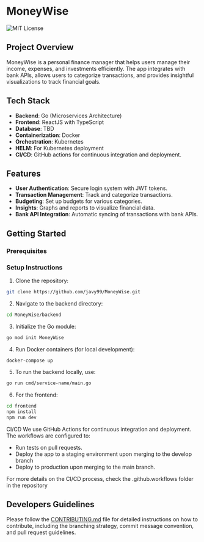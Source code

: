 # MoneyWise

![MIT License](https://img.shields.io/badge/License-MIT-yellow.svg)

## Project Overview

MoneyWise is a personal finance manager that helps users manage their income, expenses, and investments efficiently. The app integrates with bank APIs, allows users to categorize transactions, and provides insightful visualizations to track financial goals.

## Tech Stack

- **Backend**: Go (Microservices Architecture)
- **Frontend**: ReactJS with TypeScript
- **Database**: TBD
- **Containerization**: Docker
- **Orchestration**: Kubernetes
- **HELM**: For Kubernetes deployment
- **CI/CD**: GitHub actions for continuous integration and deployment.

## Features

- **User Authentication**: Secure login system with JWT tokens.
- **Transaction Management**: Track and categorize transactions.
- **Budgeting**: Set up budgets for various categories.
- **Insights**: Graphs and reports to visualize financial data.
- **Bank API Integration**: Automatic syncing of transactions with bank APIs.

## Getting Started

### Prerequisites

### Setup Instructions

1. Clone the repository:

```bash
git clone https://github.com/javy99/MoneyWise.git
```

2. Navigate to the backend directory:

```bash
cd MoneyWise/backend
```

3. Initialize the Go module:

```bash
go mod init MoneyWise
```

4. Run Docker containers (for local development):

```bash
docker-compose up
```

5. To run the backend locally, use:

```bash
go run cmd/service-name/main.go
```

6. For the frontend:

```bash
cd frontend
npm install
npm run dev
```

CI/CD
We use GitHub Actions for continuous integration and deployment. The workflows are configured to:

- Run tests on pull requests.
- Deploy the app to a staging environment upon merging to the develop branch
- Deploy to production upon merging to the main branch.

For more details on the CI/CD process, check the .github.workflows folder in the repository

## Developers Guidelines

Please follow the [CONTRIBUTING.md](CONTRIBUTING.md) file for detailed instructions on how to contribute, including the branching strategy, commit message convention, and pull request guidelines.
